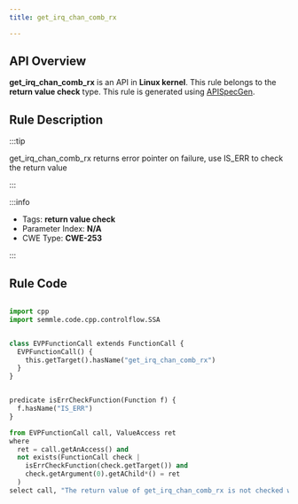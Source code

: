 ```yaml
---
title: get_irq_chan_comb_rx

---
```



## API Overview
**get_irq_chan_comb_rx** is an API in **Linux kernel**. This rule belongs to the **return value check** type. This rule is generated using [APISpecGen](../../tools/APISpecGen).
## Rule Description

:::tip

get_irq_chan_comb_rx returns error pointer on failure, use IS_ERR to check the return value

:::

:::info

- Tags: **return value check**
- Parameter Index: **N/A**
- CWE Type: **CWE-253**

:::

## Rule Code
```python

import cpp
import semmle.code.cpp.controlflow.SSA


class EVPFunctionCall extends FunctionCall {
  EVPFunctionCall() {
    this.getTarget().hasName("get_irq_chan_comb_rx")
  }
}


predicate isErrCheckFunction(Function f) {
  f.hasName("IS_ERR") 
}

from EVPFunctionCall call, ValueAccess ret
where
  ret = call.getAnAccess() and
  not exists(FunctionCall check |
    isErrCheckFunction(check.getTarget()) and
    check.getArgument(0).getAChild*() = ret
  )
select call, "The return value of get_irq_chan_comb_rx is not checked with IS_ERR."
    
```